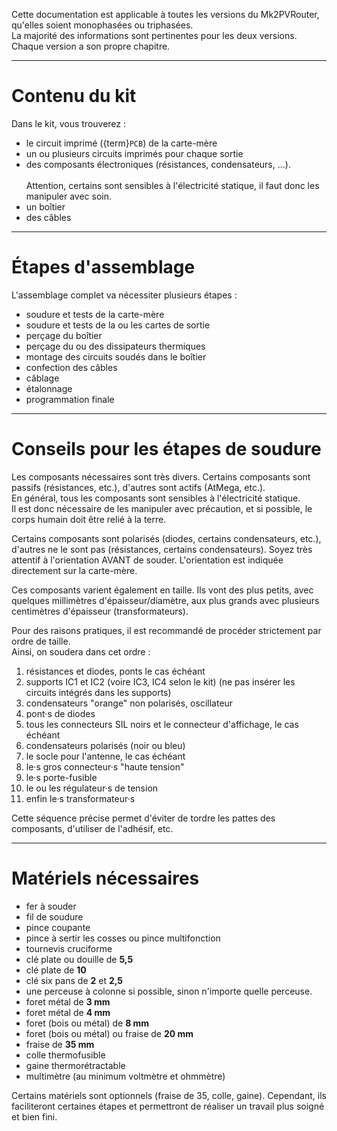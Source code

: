 Cette documentation est applicable à toutes les versions du Mk2PVRouter, qu'elles soient monophasées ou triphasées.<br />
La majorité des informations sont pertinentes pour les deux versions.<br />
Chaque version a son propre chapitre.

---
# Contenu du kit

Dans le kit, vous trouverez :
- le circuit imprimé ({term}`PCB`) de la carte-mère
- un ou plusieurs circuits imprimés pour chaque sortie
- des composants électroniques (résistances, condensateurs, …).<br />
<br />Attention, certains sont sensibles à l'électricité statique, il faut donc les manipuler avec soin.
- un boîtier
- des câbles

---
# Étapes d'assemblage

L'assemblage complet va nécessiter plusieurs étapes :
- soudure et tests de la carte-mère
- soudure et tests de la ou les cartes de sortie
- perçage du boîtier
- perçage du ou des dissipateurs thermiques
- montage des circuits soudés dans le boîtier
- confection des câbles
- câblage
- étalonnage
- programmation finale

---
# Conseils pour les étapes de soudure

Les composants nécessaires sont très divers. Certains composants sont passifs (résistances, etc.), d'autres sont actifs (AtMega, etc.).<br />
En général, tous les composants sont sensibles à l'électricité statique.<br />
Il est donc nécessaire de les manipuler avec précaution, et si possible, le corps humain doit être relié à la terre.

Certains composants sont polarisés (diodes, certains condensateurs, etc.), d'autres ne le sont pas (résistances, certains condensateurs). Soyez très attentif à l'orientation AVANT de souder. L'orientation est indiquée directement sur la carte-mère.

Ces composants varient également en taille. Ils vont des plus petits, avec quelques millimètres d'épaisseur/diamètre, aux plus grands avec plusieurs centimètres d'épaisseur (transformateurs).

Pour des raisons pratiques, il est recommandé de procéder strictement par ordre de taille.<br />
Ainsi, on soudera dans cet ordre :
1. résistances et diodes, ponts le cas échéant
2. supports IC1 et IC2 (voire IC3, IC4 selon le kit) (ne pas insérer les circuits intégrés dans les supports)
3. condensateurs "orange" non polarisés, oscillateur
4. pont·s de diodes
5. tous les connecteurs SIL noirs et le connecteur d'affichage, le cas échéant
6. condensateurs polarisés (noir ou bleu)
7. le socle pour l'antenne, le cas échéant
8. le·s gros connecteur·s "haute tension"
9. le·s porte-fusible
10. le ou les régulateur·s de tension
11. enfin le·s transformateur·s

Cette séquence précise permet d'éviter de tordre les pattes des composants, d'utiliser de l'adhésif, etc.

---

# Matériels nécessaires

- fer à souder
- fil de soudure
- pince coupante
- pince à sertir les cosses ou pince multifonction
- tournevis cruciforme
- clé plate ou douille de **5,5**
- clé plate de **10**
- clé six pans de **2** et **2,5**
- une perceuse à colonne si possible, sinon n'importe quelle perceuse.
- foret métal de **3 mm**
- foret métal de **4 mm**
- foret (bois ou métal) de **8 mm**
- foret (bois ou métal) ou fraise de **20 mm**
- fraise de **35 mm**
- colle thermofusible
- gaine thermorétractable
- multimètre (au minimum voltmètre et ohmmètre)

Certains matériels sont optionnels (fraise de 35, colle, gaine). Cependant, ils faciliteront certaines étapes et permettront de réaliser un travail plus soigné et bien fini.